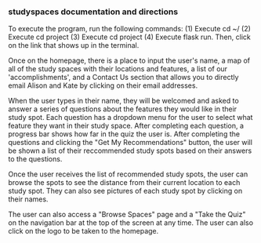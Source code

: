 ### studyspaces documentation and directions ###

To execute the program, run the following commands:
(1) Execute cd ~/
(2) Execute cd project
(3) Execute cd project
(4) Execute flask run. 
Then, click on the link that shows up in the terminal.

Once on the homepage, there is a place to input the user's name, a map of all of the study spaces with their locations and features,
a list of our 'accomplishments', and a Contact Us section that allows you to directly email Alison and Kate by clicking on their email addresses.

When the user types in their name, they will be welcomed and asked to answer a series of questions about the features they
would like in their study spot. Each question has a dropdown menu for the user to select what feature they want in their study space. After
completing each question, a progress bar shows how far in the quiz the user is. After completing the questions and clicking the "Get My
Recommendations" button, the user will be shown a list of their reccommended study spots based on their answers to the questions.

Once the user receives the list of recommended study spots, the user can browse the spots to see the distance from
their current location to each study spot. They can also see pictures of each study spot by clicking on their names.

The user can also access a "Browse Spaces" page and a "Take the Quiz" on the navigation bar at the top of the screen at any time. The user
can also click on the logo to be taken to the homepage.
